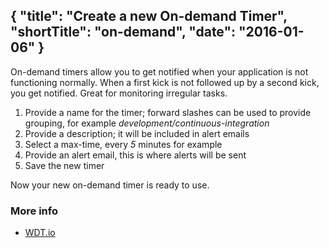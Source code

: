 {
  "title": "Create a new On-demand Timer",
  "shortTitle": "on-demand",
  "date": "2016-01-06"
}
---
On-demand timers allow you to get notified when your application is not functioning normally. When a first kick is not followed up by a second kick, you get notified. Great for monitoring irregular tasks.

1. Provide a name for the timer; forward slashes can be used to provide grouping, for example *development/continuous-integration*
2. Provide a description; it will be included in alert emails
3. Select a max-time, every *5* minutes for example
4. Provide an alert email, this is where alerts will be sent
5. Save the new timer

Now your new on-demand timer is ready to use.


### More info

- [WDT.io](https://wdt.io)
